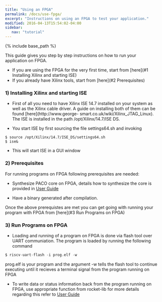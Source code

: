 ```yaml
---
title: "Using an FPGA"
permalink: /docs/use-fpga/
excerpt: "Instructions on using an FPGA to test your application."
modified: 2016-04-13T15:54:02-04:00
sidebar:
   nav: "tutorial"
---
```


{% include base_path %}

This guide gives you step by step instructions on how to run your application on FPGA.

- If you are using the FPGA for the very first time, start from [here](#1 Installing Xilinx and starting ISE)
- If you already have Xilinx tools, start from [here](#2 Prerequisites)

### 1) Installing Xilinx and starting ISE

- First of all you need to have Xilinx ISE 14.7 installed on your system as well as the
  Xilinx cable driver. A guide on installing both of them can be found [here](http://www.george-           smart.co.uk/wiki/Xilinx_JTAG_Linux). The ISE is installed in the path /opt/Xilinx/14.7/ISE DS.

- You start ISE by first sourcing the file settings64.sh and invoking

```
$ source /opt/Xilinx/14.7/ISE_DS/settings64.sh
$ ise&
```
- This will start ISE in a GUI window

### 2) Prerequisites
For running programs on FPGA following prerequisites are needed:

- Synthesize PACO core on FPGA, details how to synthesize the core is provided in [User Guide](/paco-cpu/docs/impl-doc.pdf#nameddest=sec:synth-FPGA)

- Have a binary generated after compilation.

Once the above prerequistes are met you can get going with running your program with FPGA from [here](#3 Run Programs on FPGA)

### 3) Run Programs on FPGA
- Loading and running of a program on FPGA is done via flash tool over UART communiation. The program is loaded by running the following command
```c
$ riscv-uart-flash -i prog.elf -w
```
prog.elf is your program and the argument -w tells the flash tool to continue executing until it recieves a terminal signal from the program running on FPGA

- To write data or status information back from the program running on FPGA, use appropriate function from rocket-lib
 for more details regarding this refer to [User Guide](/paco-cpu/docs/impl-doc.pdf#nameddest=sec:communicate-with-prog)
 
 

